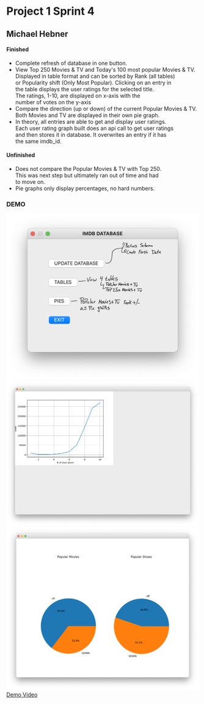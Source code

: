 <h1>Project 1 Sprint 4</h1>
<h2>Michael Hebner</h2>
<body>
<h4>Finished</h4>
    <ul>
        <li>Complete refresh of database in one button.</li>
        <li>View Top 250 Movies & TV and Today's 100 most popular Movies & TV.<br>
            Displayed in table format and can be sorted by Rank (all tables)<br>
            or Popularity shift (Only Most Popular). Clicking on an entry in<br>
            the table displays the user ratings for the selected title.<br>
            The ratings, 1-10, are displayed on x-axis with the<br>
            number of votes on the y-axis</li>
        <li>Compare the direction (up or down) of the current Popular Movies & TV.<br>
            Both Movies and TV are displayed in their own pie graph.</li>
        <li>In theory, all entries are able to get and display user ratings.<br>
            Each user rating graph built does an api call to get user ratings<br>
            and then stores it in database. It overwrites an entry if it has<br>
            the same imdb_id.</li>
    </ul>
<h4>Unfinished</h4>
    <ul>
        <li>Does not compare the Popular Movies & TV with Top 250.<br>
            This was next step but ultimately ran out of time and had<br>
            to move on.</li>
        <li>Pie graphs only display percentages, no hard numbers.<br>
            </li>
    </ul>
<h3>DEMO</h3>
<div>
<img src="capstone_walkthrough/main_menu.png">
</div>
<div>
<img src="capstone_walkthrough/user_rating_graph.png">
</div>
<div>
<img src="capstone_walkthrough/piegraph.png">
</div>
<a href="capstone_walkthrough/ratings_walkthrough.mov">Demo Video</a>
</body>
